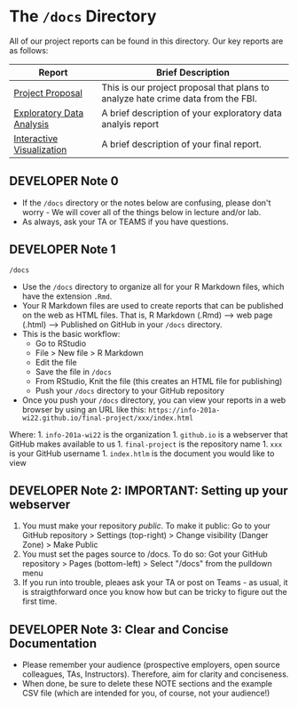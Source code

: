# The `/docs` Directory

All of our project reports can be found in this directory. Our key reports are as follows:

| Report                                | Brief Description                                                                |
|---------------------------------------|----------------------------------------------------------------------------------|
| [Project Proposal](./p01-proposal.md) | This is our project proposal that plans to analyze hate crime data from the FBI. |
| [Exploratory Data Analysis](./xxx)    | A brief description of your exploratory data analyis report                      |
| [Interactive Visualization](./xxx)    | A brief description of your final report.                                        |

## DEVELOPER Note 0

-   If the `/docs` directory or the notes below are confusing, please don't worry - We will cover all of the things below in lecture and/or lab.
-   As always, ask your TA or TEAMS if you have questions.

## DEVELOPER Note 1

`/docs`

-   Use the `/docs` directory to organize all for your R Markdown files, which have the extension `.Rmd`.
-   Your R Markdown files are used to create reports that can be published on the web as HTML files. That is, R Markdown (.Rmd) --\> web page (.html) --\> Published on GitHub in your `/docs` directory.
-   This is the basic workflow:
    -   Go to RStudio
    -   File \> New file \> R Markdown
    -   Edit the file
    -   Save the file in `/docs`
    -   From RStudio, Knit the file (this creates an HTML file for publishing)
    -   Push your `/docs` directory to your GitHub repository
-   Once you push your `/docs` directory, you can view your reports in a web browser by using an URL like this: `https://info-201a-wi22.github.io/final-project/xxx/index.html`

Where: 1. `info-201a-wi22` is the organization 1. `github.io` is a webserver that GitHub makes available to us 1. `final-project` is the repository name 1. `xxx` is your GitHub username 1. `index.htlm` is the document you would like to view

## DEVELOPER Note 2: IMPORTANT: Setting up your webserver

1.  You must make your repository *public*. To make it public: Go to your GitHub repository \> Settings (top-right) \> Change visibility (Danger Zone) \> Make Public
2.  You must set the pages source to /docs. To do so: Got your GitHub repository \> Pages (bottom-left) \> Select "/docs" from the pulldown menu
3.  If you run into trouble, pleaes ask your TA or post on Teams - as usual, it is straigthforward once you know how but can be tricky to figure out the first time.

## DEVELOPER Note 3: Clear and Concise Documentation

-   Please remember your audience (prospective employers, open source colleagues, TAs, Instructors). Therefore, aim for clarity and conciseness.
-   When done, be sure to delete these NOTE sections and the example CSV file (which are intended for you, of course, not your audience!)
